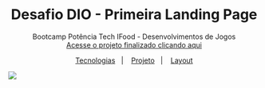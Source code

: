 <h1 align="center"> Desafio DIO - Primeira Landing Page  </h1>
<p align="center"> Bootcamp Potência Tech IFood - Desenvolvimentos de Jogos <br/>
<a href="http://127.0.0.1:5500/index.html">Acesse o projeto finalizado clicando aqui</a>
</p>
<p align="center">
<a href="#-tecnologias">Tecnologias</a>&nbsp;&nbsp;&nbsp;|&nbsp;&nbsp;&nbsp;
<a href="#-projeto">Projeto</a>&nbsp;&nbsp;&nbsp;|&nbsp;&nbsp;&nbsp;
<a href="#-layout">Layout</a>
</p>

<img src="https://www.figma.com/design/3PiokoJj9IhGDnNiWAJbz7/DIO---Desafio-01?node-id=0-1&t=wTY6B251mIYKwpFm-0">